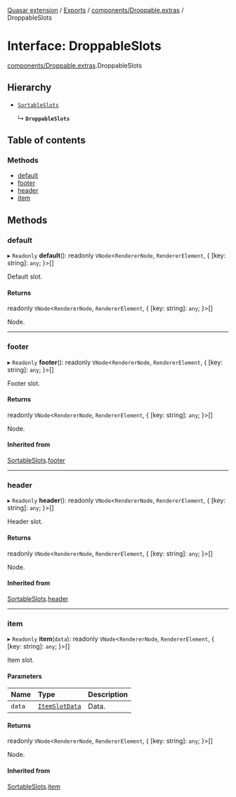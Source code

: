 [Quasar extension](../index.md) / [Exports](../modules.md) / [components/Droppable.extras](../modules/components_Droppable_extras.md) / DroppableSlots

# Interface: DroppableSlots

[components/Droppable.extras](../modules/components_Droppable_extras.md).DroppableSlots

## Hierarchy

- [`SortableSlots`](components_Sortable_extras.SortableSlots.md)

  ↳ **`DroppableSlots`**

## Table of contents

### Methods

- [default](components_Droppable_extras.DroppableSlots.md#default)
- [footer](components_Droppable_extras.DroppableSlots.md#footer)
- [header](components_Droppable_extras.DroppableSlots.md#header)
- [item](components_Droppable_extras.DroppableSlots.md#item)

## Methods

### default

▸ `Readonly` **default**(): readonly `VNode`<`RendererNode`, `RendererElement`, { [key: string]: `any`;  }\>[]

Default slot.

#### Returns

readonly `VNode`<`RendererNode`, `RendererElement`, { [key: string]: `any`;  }\>[]

Node.

___

### footer

▸ `Readonly` **footer**(): readonly `VNode`<`RendererNode`, `RendererElement`, { [key: string]: `any`;  }\>[]

Footer slot.

#### Returns

readonly `VNode`<`RendererNode`, `RendererElement`, { [key: string]: `any`;  }\>[]

Node.

#### Inherited from

[SortableSlots](components_Sortable_extras.SortableSlots.md).[footer](components_Sortable_extras.SortableSlots.md#footer)

___

### header

▸ `Readonly` **header**(): readonly `VNode`<`RendererNode`, `RendererElement`, { [key: string]: `any`;  }\>[]

Header slot.

#### Returns

readonly `VNode`<`RendererNode`, `RendererElement`, { [key: string]: `any`;  }\>[]

Node.

#### Inherited from

[SortableSlots](components_Sortable_extras.SortableSlots.md).[header](components_Sortable_extras.SortableSlots.md#header)

___

### item

▸ `Readonly` **item**(`data`): readonly `VNode`<`RendererNode`, `RendererElement`, { [key: string]: `any`;  }\>[]

Item slot.

#### Parameters

| Name | Type | Description |
| :------ | :------ | :------ |
| `data` | [`ItemSlotData`](components_Sortable_extras.ItemSlotData.md) | Data. |

#### Returns

readonly `VNode`<`RendererNode`, `RendererElement`, { [key: string]: `any`;  }\>[]

Node.

#### Inherited from

[SortableSlots](components_Sortable_extras.SortableSlots.md).[item](components_Sortable_extras.SortableSlots.md#item)
